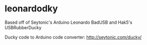 # leonardodky

Based off of Seytonic's Arduino Leonardo BadUSB and Hak5's USBRubberDucky

Ducky code to Arduino code converter: http://seytonic.com/ducky/
